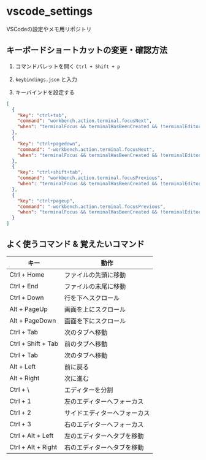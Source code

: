 # vscode_settings
VSCodeの設定やメモ用リポジトリ

## キーボードショートカットの変更・確認方法
1. コマンドパレットを開く
```Ctrl + Shift + p```

2. ```keybindings.json``` と入力

3. キーバインドを設定する
```keybindings.json
[
  {
    "key": "ctrl+tab",
    "command": "workbench.action.terminal.focusNext",
    "when": "terminalFocus && terminalHasBeenCreated && !terminalEditorFocus || terminalFocus && terminalProcessSupported && !terminalEditorFocus"
  },
  {
    "key": "ctrl+pagedown",
    "command": "-workbench.action.terminal.focusNext",
    "when": "terminalFocus && terminalHasBeenCreated && !terminalEditorFocus || terminalFocus && terminalProcessSupported && !terminalEditorFocus"
  },
  {
    "key": "ctrl+shift+tab",
    "command": "workbench.action.terminal.focusPrevious",
    "when": "terminalFocus && terminalHasBeenCreated && !terminalEditorFocus || terminalFocus && terminalProcessSupported && !terminalEditorFocus"
  },
  {
    "key": "ctrl+pageup",
    "command": "-workbench.action.terminal.focusPrevious",
    "when": "terminalFocus && terminalHasBeenCreated && !terminalEditorFocus || terminalFocus && terminalProcessSupported && !terminalEditorFocus"
  }
]
```

## よく使うコマンド & 覚えたいコマンド
| キー | 動作 |
| - | - |
| Ctrl + Home | ファイルの先頭に移動 |
| Ctrl + End | ファイルの末尾に移動 |
| Ctrl + Down | 行を下へスクロール |
| Alt + PageUp | 画面を上にスクロール |
| Alt + PageDown | 画面を下にスクロール |
| Ctrl + Tab | 次のタブへ移動 |
| Ctrl + Shift + Tab | 前のタブへ移動 |
| Ctrl + Tab | 次のタブへ移動 |
| Alt + Left | 前に戻る |
| Alt + Right | 次に進む |
| Ctrl + \ | エディターを分割 |
| Ctrl + 1 | 左のエディターへフォーカス |
| Ctrl + 2 | サイドエディターへフォーカス |
| Ctrl + 3 | 右のエディターへフォーカス |
| Ctrl + Alt + Left | 左のエディターへタブを移動 |
| Ctrl + Alt + Right | 右のエディターへタブを移動 |
